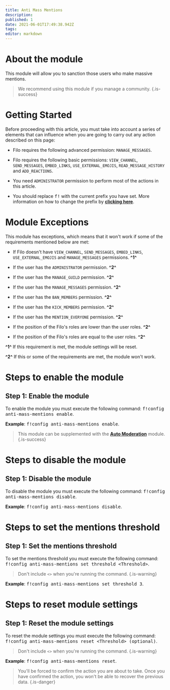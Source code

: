 ```yaml
---
title: Anti Mass Mentions
description:
published: 1
date: 2021-06-01T17:49:38.942Z
tags:
editor: markdown
---
```


# About the module

This module will allow you to sanction those users who make massive mentions.

> We recommend using this module if you manage a community.
{.is-success}

# Getting Started

Before proceeding with this article, you must take into account a series of elements that can influence when you are going to carry out any action described on this page:

- Filo requires the following advanced permission: ``MANAGE_MESSAGES``.

- Filo requires the following basic permissions: ``VIEW_CHANNEL``, ``SEND_MESSAGES``, ``EMBED_LINKS``, ``USE_EXTERNAL_EMOJIS``, ``READ_MESSAGE_HISTORY`` and ``ADD_REACTIONS``.

- You need ``ADMINISTRATOR`` permission to perform most of the actions in this article.

- You should replace <kbd>f!</kbd> with the current prefix you have set. More information on how to change the prefix by **[clicking here](en/modules/prefix)**.

# Module Exceptions

This module has exceptions, which means that it won't work if some of the requirements mentioned below are met:

- If Filo doesn't have ``VIEW_CHANNEL``, ``SEND_MESSAGES``, ``EMBED_LINKS``, ``USE_EXTERNAL_EMOJIS`` and ``MANAGE_MESSAGES`` permissions. **^1^**

- If the user has the ``ADMINISTRATOR`` permission. **^2^**

- If the user has the ``MANAGE_GUILD`` permission. **^2^**

- If the user has the ``MANAGE_MESSAGES`` permission. **^2^**

- If the user has the ``BAN_MEMBERS`` permission. **^2^**

- If the user has the ``KICK_MEMBERS`` permission. **^2^**

- If the user has the ``MENTION_EVERYONE`` permission. **^2^**

- If the position of the Filo's roles are lower than the user roles. **^2^**

- If the position of the Filo's roles are equal to the user roles. **^2^**

**^1^** If this requirement is met, the module settings will be reset.

**^2^** If this or some of the requirements are met, the module won't work.

# Steps to enable the module

## **Step 1**: Enable the module

To enable the module you must execute the following command: <kbd>f!config anti-mass-mentions enable</kbd>.

**Example**: <kbd>f!config anti-mass-mentions enable</kbd>.

> This module can be supplemented with the **[Auto Moderation](/en/modules/auto-moderation)** module.
{.is-success}

# Steps to disable the module

## **Step 1**: Disable the module

To disable the module you must execute the following command: <kbd>f!config anti-mass-mentions disable</kbd>.

**Example**: <kbd>f!config anti-mass-mentions disable</kbd>.

# Steps to set the mentions threshold

## **Step 1**: Set the mentions threshold

To set the mentions threshold you must execute the following command: <kbd>f!config anti-mass-mentions set threshold \<Threshold></kbd>.

> Don't include ``<>`` when you're running the command.
{.is-warning}

**Example**: <kbd>f!config anti-mass-mentions set threshold 3</kbd>.

# Steps to reset module settings

## **Step 1**: Reset the module settings

To reset the module settings you must execute the following command: <kbd>f!config anti-mass-mentions reset \<Threshold> (optional)</kbd>.

> Don't include ``<>`` when you're running the command.
{.is-warning}

**Example**: <kbd>f!config anti-mass-mentions reset</kbd>.

> You'll be forced to confirm the action you are about to take. Once you have confirmed the action, you won't be able to recover the previous data.
{.is-danger}
